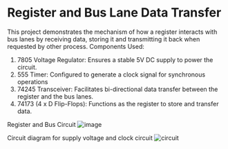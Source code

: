 # Register and Bus Lane Data Transfer
This project demonstrates the mechanism of how a register interacts with bus lanes by receiving data, storing it and transmitting it back when requested by other process.
Components Used:
1. 7805 Voltage Regulator: Ensures a stable 5V DC supply to power the circuit.
2. 555 Timer: Configured to generate a clock signal for synchronous operations
3. 74245 Transceiver: Facilitates bi-directional data transfer between the register and the bus lanes.
4. 74173 (4 x D Flip-Flops): Functions as the register to store and transfer data.

Register and Bus Circuit
![image](https://github.com/user-attachments/assets/be379464-573b-474b-b409-05ae12fa6263)














Circuit diagram for supply voltage and clock circuit
![circuit](https://github.com/user-attachments/assets/84216fbf-714f-4921-b444-0a135f0a47d1)


